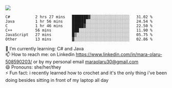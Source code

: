 

 <img align="center" src="https://github-readme-stats.vercel.app/api?username=MaraxD&theme=github_dark&show_icons=true&count_private=true"/>
 <br/>

<!--START_SECTION:waka-->

```text
C#           2 hrs 27 mins   ███████▓░░░░░░░░░░░░░░░░░   31.02 %
Java         1 hr 56 mins    ██████░░░░░░░░░░░░░░░░░░░   24.54 %
C            1 hr 46 mins    █████▓░░░░░░░░░░░░░░░░░░░   22.50 %
C++          56 mins         ███░░░░░░░░░░░░░░░░░░░░░░   11.90 %
JavaScript   27 mins         █▒░░░░░░░░░░░░░░░░░░░░░░░   05.75 %
Other        13 mins         ▓░░░░░░░░░░░░░░░░░░░░░░░░   02.86 %
```

<!--END_SECTION:waka-->
<!--[![willianrod's wakatime stats](https://github-readme-stats.vercel.app/api/wakatime?username=MaraxD)](https://github.com/anuraghazra/github-readme-stats)-->

🌱 I’m currently learning: C# and Java <br/>
📫 How to reach me: on Linkedin https://www.linkedin.com/in/mara-olaru-508590203/ or by my personal email maraolaru30@gmail.com <br/>
😄 Pronouns: she/her/they <br/>
⚡ Fun fact: i recently learned how to crochet and it's the only thing i've been doing besides sitting in front of my laptop all day <br/>
 
